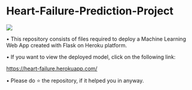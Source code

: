 # Heart-Failure-Prediction-Project
<img src="https://bjcardio.co.uk/wp-content/uploads/2020/05/ADVERT-BLOCK-Heart-Failure.jpg">

• This repository consists of files required to deploy a Machine Learning Web App created with Flask on Heroku platform.

• If you want to view the deployed model, click on the following link:

https://heart-failure.herokuapp.com/

• Please do ⭐ the repository, if it helped you in anyway.



